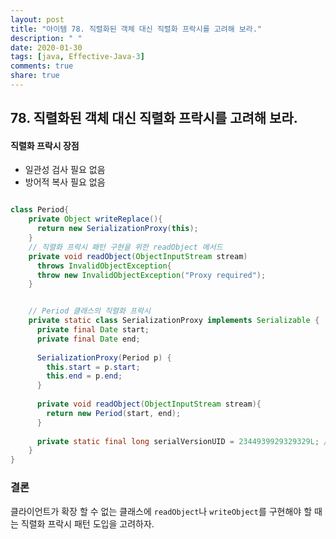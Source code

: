 ```yaml
---
layout: post
title: "아이템 78. 직렬화된 객체 대신 직렬화 프락시를 고려해 보라."
description: " "
date: 2020-01-30
tags: [java, Effective-Java-3]
comments: true
share: true
---
```


## 78. 직렬화된 객체 대신 직렬화 프락시를 고려해 보라.

#### 직렬화 프락시 장점
- 일관성 검사 필요 없음
- 방어적 복사 필요 없음

```java

class Period{
    private Object writeReplace(){
      return new SerializationProxy(this);
    }
    // 직렬화 프락시 패턴 구현을 위한 readObject 메서드
    private void readObject(ObjectInputStream stream)
      throws InvalidObjectException{
      throw new InvalidObjectException("Proxy required");
    }


    // Period 클래스의 직렬화 프락시
    private static class SerializationProxy implements Serializable {
      private final Date start;
      private final Date end;
    
      SerializationProxy(Period p) {
        this.start = p.start;
        this.end = p.end;
      }
      
      private void readObject(ObjectInputStream stream){
        return new Period(start, end);
      }
    
      private static final long serialVersionUID = 2344939929329329L; // 아무 수가 가능 
    }
}
```



### 결론
클라이언트가 확장 할 수 없는 클래스에 ```readObject```나 ```writeObject```를 구현해야 할 때는 직렬화 프락시 패턴 도입을 고려하자.